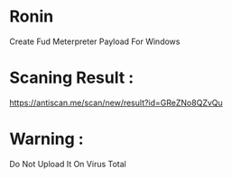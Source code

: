 # Ronin
Create Fud Meterpreter Payload For Windows
# Scaning Result :
https://antiscan.me/scan/new/result?id=GReZNo8QZvQu
# Warning : 
Do Not Upload It On Virus Total
